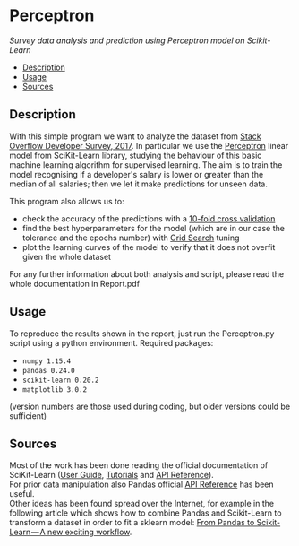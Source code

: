 # Perceptron
_Survey data analysis and prediction using Perceptron model on Scikit-Learn_

- [Description](#description)
- [Usage](#usage)
- [Sources](#sources)

## Description
With this simple program we want to analyze the dataset from [Stack Overflow Developer Survey, 2017](https://www.kaggle.com/stackoverflow/so-survey-2017).
In particular we use the [Perceptron](https://en.wikipedia.org/wiki/Perceptron) linear model from SciKit-Learn library,
studying the behaviour of this basic machine learning algorithm for supervised learning.
The aim is to train the model recognising if a developer's salary is lower or greater than the median of all salaries;
then we let it make predictions for unseen data.

This program also allows us to:
- check the accuracy of the predictions with a [10-fold cross validation](https://en.wikipedia.org/wiki/Cross-validation_(statistics)#k-fold_cross-validation)
- find the best hyperparameters for the model (which are in our case the tolerance and the epochs number) with 
[Grid Search](https://en.wikipedia.org/wiki/Hyperparameter_optimization#Grid_search) tuning
- plot the learning curves of the model to verify that it does not overfit given the whole dataset

For any further information about both analysis and script, please read the whole documentation in Report.pdf

## Usage
To reproduce the results shown in the report, just run the Perceptron.py script using a python environment.
Required packages:
- `numpy 1.15.4`
- `pandas 0.24.0`
- `scikit-learn 0.20.2`
- `matplotlib 3.0.2`

(version numbers are those used during coding, but older versions could be sufficient)

## Sources
Most of the work has been done reading the official documentation of SciKit-Learn ([User Guide](https://scikit-learn.org/stable/user_guide.html),
[Tutorials](https://scikit-learn.org/stable/tutorial/index.html) and [API Reference](https://scikit-learn.org/stable/modules/classes.html)).\
For prior data manipulation also Pandas official [API Reference](https://pandas.pydata.org/pandas-docs/stable/reference/index.html) has been useful.\
Other ideas has been found spread over the Internet, for example in the following article which shows how to combine Pandas and Scikit-Learn
to transform a dataset in order to fit a sklearn model: [From Pandas to Scikit-Learn — A new exciting workflow](https://medium.com/dunder-data/from-pandas-to-scikit-learn-a-new-exciting-workflow-e88e2271ef62).